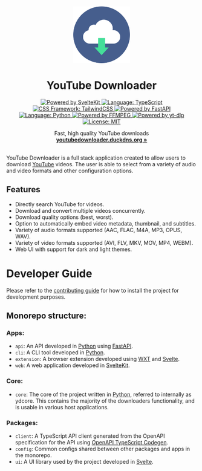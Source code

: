 <p align="center">
  <br />
  <img width="150" height="150" src="./apps/web/static/images/logo.png" alt="Logo">
  <h1 align="center"><b>YouTube Downloader</b></h1>
  <div align="center">
    <a href="https://kit.svelte.dev/">
      <img src="https://img.shields.io/badge/Powered%20by-Svelte-%23FF3E00.svg?style=flat&logo=svelte" alt="Powered by SvelteKit">
    </a>
    <a href="https://www.typescriptlang.org/">
      <img src="https://img.shields.io/badge/Language-Typescript-%233178C6.svg?style=flat&logo=typescript" alt="Language: TypeScript">
    </a>
    <a href="https://tailwindcss.com">
      <img src="https://img.shields.io/badge/CSS%20Framework-TailwindCSS-%2306B6D4?logo=tailwindcss" alt="CSS Framework: TailwindCSS">
    </a>
    <a href="https://fastapi.tiangolo.com/">
      <img src="https://img.shields.io/badge/Powered%20by-FastAPI-%23009688.svg?style=flat&logo=fastapi" alt="Powered by FastAPI">
    </a>
    <a href="https://www.python.org/">
      <img src="https://img.shields.io/badge/Language-Python-%233776AB.svg?style=flat&logo=python" alt="Language: Python">
    </a>
    <a href="https://www.ffmpeg.org/">
      <img src="https://img.shields.io/badge/Powered%20by-FFMPEG-%23007808.svg?style=flat&logo=ffmpeg" alt="Powered by FFMPEG">
    </a>
    <a href="https://github.com/yt-dlp/yt-dlp">
      <img src="https://img.shields.io/badge/Powered%20by-yt--dlp-%23FF0000.svg?style=flat&logo=youtube" alt="Powered by yt-dlp">
    </a>
    <a href="https://github.com/jordanshatford/youtube-downloader/blob/main/LICENSE">
      <img src="https://img.shields.io/badge/License-MIT-black.svg?style=flat&logo=license" alt="License: MIT">
    </a>
  </div>
  <p align="center">
    Fast, high quality YouTube downloads
    <br />
    <a href="https://youtubedownloader.duckdns.org"><strong>youtubedownloader.duckdns.org »</strong></a>
    <br />
    <br />
  </p>
</p>

YouTube Downloader is a full stack application created to allow users to download [YouTube](https://www.youtube.com/) videos. The user is able to select from a variety of audio and video formats and other configuration options.

## Features
  - Directly search YouTube for videos.
  - Download and convert multiple videos concurrently.
  - Download quality options (best, worst).
  - Option to automatically embed video metadata, thumbnail, and subtitles.
  - Variety of audio formats supported (AAC, FLAC, M4A, MP3, OPUS, WAV).
  - Variety of video formats supported (AVI, FLV, MKV, MOV, MP4, WEBM).
  - Web UI with support for dark and light themes.

# Developer Guide
Please refer to the [contributing guide](CONTRIBUTING.md) for how to install the project for development purposes.

## Monorepo structure:

### Apps:
- `api`: An API developed in [Python](https://www.python.org/) using [FastAPI](https://fastapi.tiangolo.com/).
- `cli`: A CLI tool developed in [Python](https://www.python.org/).
- `extension`: A browser extension developed using [WXT](https://wxt.dev/) and [Svelte](https://svelte.dev/).
- `web`: A web application developed in [SvelteKit](https://kit.svelte.dev/).

### Core:
- `core`: The core of the project written in [Python](https://www.python.org/), referred to internally as ydcore. This contains the majority of the downloaders functionality, and is usable in various host applications.

### Packages:
- `client`: A TypeScript API client generated from the OpenAPI specification for the API using [OpenAPI TypeScript Codegen](https://github.com/ferdikoomen/openapi-typescript-codegen/).
- `config`: Common configs shared between other packages and apps in the monorepo.
- `ui`: A UI library used by the project developed in [Svelte](https://svelte.dev/).
